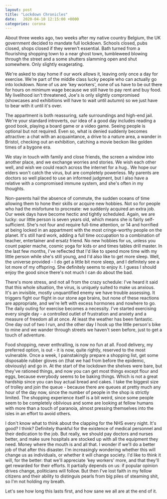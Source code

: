 ```yaml
---
layout: post
title: "Lockdown Chronicles"
date:   2020-04-10 12:15:00 +0000
categories: corona
---
```

About three weeks ago, two weeks after my native country Belgium, the UK government decided to mandate full lockdown. Schools closed, pubs closed, shops closed if they weren't essential. Bath turned from a flourishing shopping town to a near ghost town, tumbleweed blowing through the street and a some shutters slamming open and shut somewhere. Only slightly exagerating.

We're asked to stay home if our work allows it, leaving only once a day for exercise.  We're part of the middle class lucky people who can actually go into lockdown. None of us are 'key workers', none of us have to be out there for hours on minimum wage because we still have to pay rent and buy food. My livelihood isn't threatened, Joe's is only slightly compromised (showcases and exhibitions will have to wait until autumn) so we just have to bear with it until it's over.

The appartment is both reassuring, safe surroundings and high-end jail. We're your standard introverts, our idea of a good day includes reading a good book, playing a board game or a video game. Seeing people is optional but not required. Even so, what is denied suddenly becomes attractive: a chat with an acquaintance, a drive to a nature area, a wander in Bristol, checking out an exhibition, catching a movie beckon like golden times of a bygone era.

We stay in touch with family and close friends, the screen a window into another place, and we exchange worries and stories. We wish each other well, and wish we could reach across the internet for a hug.. We hope our elders won't catch the virus, but are completely powerless. My parents are doctors so well placed to use an informed judgment, but I also have a relative with a compromised immune system, and she's often in my thoughts.

Non-parents hail the absence of commute, the sudden oceans of time allowing them to hone their skills or acquire new hobbies.  Not so for people who had the misfortune to procreate: we suddenly acquired an extra job. Our week days have become hectic and tightly scheduled. Again, we are lucky: our little person is seven years old, which means she is fairly self-sufficient. She's not four and require full-time attention, or 14 and horrified at being locked in an appartment with the most cringe-worthy people on the planet. It's still hard work, adding a full time occupation to a combination of teacher, entertainer and ersatz friend. No new hobbies for us, unless you count papier mache, cosmic yoga for kids or and times tables drill master.
In the last few months, I've reflected that I'd like to spend more time with my little person while she's still young, and I'd also like to get more sleep. Well, the universe provided - I do get a little bit more sleep, and I definitely see a lot more of my offspring. She definitely seems to enjoy it. I guess I should enjoy the good since there's not much I can do about the bad.

There's more stress, and not all from the crazy schedule: I've heard it said that this whole situation, the virus, is uniquely suited to make us anxious. It's an invisible, mostly unquantified enemy we have trouble assessing. It triggers fight our flight in our stone age brains, but none of these reactions are appropriate, and we're left with excess hormones and nowhere to go.
The daily outing for exercise becomes a necessity. I've started exercising every single day - a controlled outlet of frustration and anxiety and a measure of freedom all at once. At least the weather has been fantastic. One day out of two I run, and the other day I hook up the little person's bike to mine and we wander through streets we haven't seen before, just to get a touch of adventure.

Food shopping, never enthralling, is now no fun at all. Food delivery, my preferred option, is out - it is now, quite rightly, reserved to the most vulnerable. Once a week, I painstakingly prepare a shopping list, get some disposable rubber gloves on (that we had from before the epidemic, obviously) and go in. At the start of the lockdown the shelves were bare, but they've rationed things, and now you can get most things except flour and eggs, because everybody seems to be baking things. Which is not a great hardship since you can buy actual bread and cakes. I take the biggest size of trolley and join the queue - because there are queues at pretty much any hour of the day now, since the number of people in the shop is strictly limited.  The shopping experience itself is a bit weird, since some people seem to be completely oblivious and some are looking at fellow humans with more than a touch of paranoia, almost pressing themselves into the isles in an effort to avoid others.

I don't know what to think about the clapping for the NHS every night.  It's good? I think? Definitely thankful for the existence of medical personnel and their dedication to the job.  But really, we should pay doctors and nurses better, and make sure hospitals are stocked up with all the equipment they need.  Money where the mouth is and all that. I wonder if we'll do a better job of that after this disaster.
I'm increasingly wondering whether this will change us as individuals, or whether it will change society. I'd like to think it will, for the better: that we'll appreciate 'key workers' more, and that they'll get rewarded for their efforts.  It partially depends on us: if popular opinion drives change, politicians will follow. But then I've lost faith in my fellow citizens and their ability to distinguis pearls from big piles of steaming shit, so I'm not holding my breath.

Let's see how long this lasts first, and how sane we all are at the end of it.


